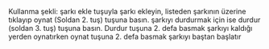 Kullanma şekli: şarkı ekle tuşuyla şarkı ekleyin, listeden şarkının üzerine tıklayıp oynat (Soldan 2. tuş) tuşuna basın. şarkıyı durdurmak için ise durdur (soldan 3. tuş) tuşuna basın. Durdur tuşuna 2. defa basmak şarkıyı kaldığı yerden oynatırken oynat tuşuna 2. defa basmak şarkıyı baştan başlatır
